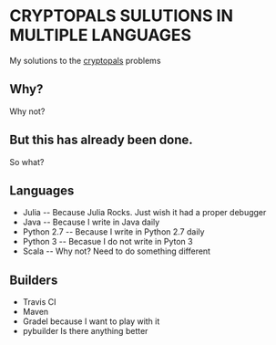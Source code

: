 # CRYPTOPALS SULUTIONS IN MULTIPLE LANGUAGES

My solutions to the [cryptopals](https://cryptopals.com/) problems

## Why?
Why not? 

## But this has already been done.
So what?

## Languages
+ Julia -- Because Julia Rocks. Just wish it had a proper debugger
+ Java  -- Because I write in Java daily
+ Python 2.7 -- Because I write in Python 2.7 daily
+ Python 3   -- Becasue I do not write in Pyton 3
+ Scala -- Why not?  Need to do something different

## Builders
+ Travis CI
+ Maven
+ Gradel because I want to play with it
+ pybuilder Is there anything better

 
